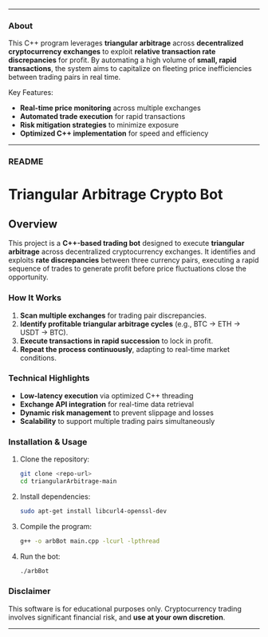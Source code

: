 
---

### **About**  
This C++ program leverages **triangular arbitrage** across **decentralized cryptocurrency exchanges** to exploit **relative transaction rate discrepancies** for profit. By automating a high volume of **small, rapid transactions**, the system aims to capitalize on fleeting price inefficiencies between trading pairs in real time.  

Key Features:  
- **Real-time price monitoring** across multiple exchanges  
- **Automated trade execution** for rapid transactions  
- **Risk mitigation strategies** to minimize exposure  
- **Optimized C++ implementation** for speed and efficiency  

---

### **README**  

# **Triangular Arbitrage Crypto Bot**  

## **Overview**  
This project is a **C++-based trading bot** designed to execute **triangular arbitrage** across decentralized cryptocurrency exchanges. It identifies and exploits **rate discrepancies** between three currency pairs, executing a rapid sequence of trades to generate profit before price fluctuations close the opportunity.  

### **How It Works**  
1. **Scan multiple exchanges** for trading pair discrepancies.  
2. **Identify profitable triangular arbitrage cycles** (e.g., BTC → ETH → USDT → BTC).  
3. **Execute transactions in rapid succession** to lock in profit.  
4. **Repeat the process continuously**, adapting to real-time market conditions.  

### **Technical Highlights**  
- **Low-latency execution** via optimized C++ threading  
- **Exchange API integration** for real-time data retrieval  
- **Dynamic risk management** to prevent slippage and losses  
- **Scalability** to support multiple trading pairs simultaneously  

### **Installation & Usage**  
1. Clone the repository:  
   ```sh
   git clone <repo-url>
   cd triangularArbitrage-main
   ```  
2. Install dependencies:  
   ```sh
   sudo apt-get install libcurl4-openssl-dev  
   ```  
3. Compile the program:  
   ```sh
   g++ -o arbBot main.cpp -lcurl -lpthread  
   ```  
4. Run the bot:  
   ```sh
   ./arbBot  
   ```  

### **Disclaimer**  
This software is for educational purposes only. Cryptocurrency trading involves significant financial risk, and **use at your own discretion**.  

---  
